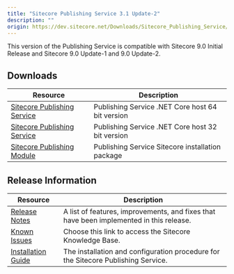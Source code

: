 ```yaml
---
title: "Sitecore Publishing Service 3.1 Update-2"
description: ""
origin: https://dev.sitecore.net/Downloads/Sitecore_Publishing_Service/31/Sitecore_Publishing_Service_31_Update2.aspx
---
```


This version of the Publishing Service is compatible with Sitecore 9.0 Initial Release and Sitecore 9.0 Update-1 and 9.0 Update-2.

## Downloads

 | Resource | Description |
 | --- | --- |
 | [Sitecore Publishing Service](https://scdp.blob.core.windows.net/downloads/Sitecore%20Publishing%20Service/31/Sitecore%20Publishing%20Service%20%2031%20Update2/Secure/Sitecore%20Publishing%20Service%20312%20rev%20190116x64.zip) | Publishing Service .NET Core host 64 bit version |
 | [Sitecore Publishing Service](https://scdp.blob.core.windows.net/downloads/Sitecore%20Publishing%20Service/31/Sitecore%20Publishing%20Service%20%2031%20Update2/Secure/Sitecore%20Publishing%20Service%20312%20rev%20190116.zip) | Publishing Service .NET Core host 32 bit version |
 | [Sitecore Publishing Module](https://scdp.blob.core.windows.net/downloads/Sitecore%20Publishing%20Service/31/Sitecore%20Publishing%20Service%20%2031%20Update2/Secure/Sitecore%20Publishing%20Module%20312%20rev%20190116.zip) | Publishing Service Sitecore installation package |

## Release Information

 | Resource | Description |
 | --- | --- |
 | [Release Notes](/downloads/Sitecore_Publishing_Service/31/Sitecore_Publishing_Service_31_Update2/Release_Notes) | A list of features, improvements, and fixes that have been implemented in this release. |
 | [Known Issues](https://kb.sitecore.net/articles/431510) | Choose this link to access the Sitecore Knowledge Base. |
 | [Installation Guide](https://scdp.blob.core.windows.net/downloads/Sitecore%20Publishing%20Service/31/Sitecore%20Publishing%20Service%20%2031%20Update2/Secure/Publishing-Service-Installation-and-Configuration-Guide-312.pdf) | The installation and configuration procedure for the Sitecore Publishing Service. |